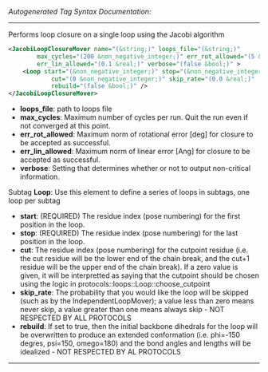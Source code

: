 <!-- THIS IS AN AUTOGENERATED FILE: Don't edit it directly, instead change the schema definition in the code itself. -->

_Autogenerated Tag Syntax Documentation:_

---
Performs loop closure on a single loop using the Jacobi algorithm

```xml
<JacobiLoopClosureMover name="(&string;)" loops_file="(&string;)"
        max_cycles="(200 &non_negative_integer;)" err_rot_allowed="(5 &real;)"
        err_lin_allowed="(0.1 &real;)" verbose="(false &bool;)" >
    <Loop start="(&non_negative_integer;)" stop="(&non_negative_integer;)"
            cut="(0 &non_negative_integer;)" skip_rate="(0.0 &real;)"
            rebuild="(false &bool;)" />
</JacobiLoopClosureMover>
```

-   **loops_file**: path to loops file
-   **max_cycles**: Maximum number of cycles per run. Quit the run even if not converged at this point.
-   **err_rot_allowed**: Maximum norm of rotational error [deg] for closure to be accepted as successful.
-   **err_lin_allowed**: Maximum norm of linear error [Ang] for closure to be accepted as successful.
-   **verbose**: Setting that determines whether or not to output non-critical information.


Subtag **Loop**:   Use this element to define a series of loops in subtags, one loop per subtag

-   **start**: (REQUIRED) The residue index (pose numbering) for the first position in the loop.
-   **stop**: (REQUIRED) The residue index (pose numbering) for the last position in the loop.
-   **cut**: The residue index (pose numbering) for the cutpoint residue (i.e. the cut residue will be the lower end of the chain break, and the cut+1 residue will be the upper end of the chain break). If a zero value is given, it will be interpretted as saying that the cutpoint should be chosen using the logic in protocols::loops::Loop::choose_cutpoint
-   **skip_rate**: The probability that you would like the loop will be skipped (such as by the IndependentLoopMover); a value less than zero means never skip, a value greater than one means always skip - NOT RESPECTED BY ALL PROTOCOLS
-   **rebuild**: If set to true, then the initial backbone dihedrals for the loop will be overwritten to produce an extended conformation (i.e. phi=-150 degres, psi=150, omego=180) and the bond angles and lengths will be idealized - NOT RESPECTED BY AL PROTOCOLS

---

